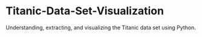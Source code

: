 # Titanic-Data-Set-Visualization
Understanding, extracting, and visualizing the Titanic data set using Python.
